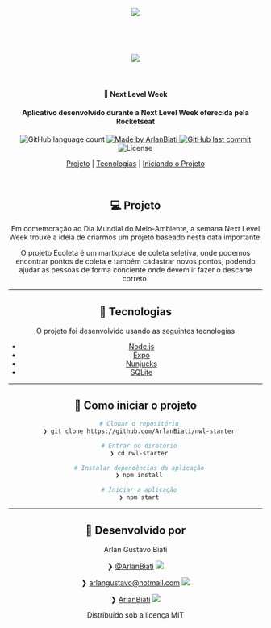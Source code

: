 <p>&nbsp;&nbsp;</p>

<h1 align="center">
	<img src="https://i.ibb.co/dBGsmMm/logo.png" />
</h1>

<p>&nbsp;&nbsp;</p>


<h1 align="center"> 
	<img src="https://user-images.githubusercontent.com/43690080/84059978-d5c48680-a991-11ea-917f-5df934df2597.gif" />
</h1>

<p>&nbsp;&nbsp;</p>


<h4 align="center"> 
	🚀 Next Level Week
</h4>
<h4 align="center"> 
	Aplicativo desenvolvido durante a Next Level Week oferecida pela Rocketseat
</h4>

<p align="center">
  <img alt="GitHub language count" src="https://img.shields.io/github/languages/count/ArlanBiati/nwl-starter">	
	
  <a href="https://www.linkedin.com/in/arlan-biati/">
    <img alt="Made by ArlanBiati" src="https://img.shields.io/badge/made%20by-ArlanBiati-%2304D361">
  </a>
  
  <a href="https://github.com/ArlanBiati/Omnistack-11/commits/master">
    <img alt="GitHub last commit" src="https://img.shields.io/github/last-commit/ArlanBiati/nwl-starter">
  </a>
  
  <img alt="License" src="https://img.shields.io/badge/license-MIT-brightgreen"> 
<p>

<center>

  [Projeto](#-projeto) |
  [Tecnologias](#-tecnologias) |
  [Iniciando o Projeto](#-como-iniciar-o-projeto)

<p>&nbsp;&nbsp;</p>

## 💻 Projeto

Em comemoração ao Dia Mundial do Meio-Ambiente, a semana Next Level Week trouxe a ideia de criarmos um projeto baseado nesta data importante.

O projeto Ecoleta é um martkplace de coleta seletiva, onde podemos encontrar pontos de coleta e também cadastrar novos pontos, podendo ajudar as pessoas de forma conciente onde devem ir fazer o descarte correto.

---

## :rocket: Tecnologias

O projeto foi desenvolvido usando as seguintes tecnologias

- [Node.js](https://nodejs.org/en/) 
- [Expo](https://expo.io/)
- [Nunjucks](https://mozilla.github.io/nunjucks/)
- [SQLite](https://www.sqlite.org/index.html)

---

## 📂 Como iniciar o projeto

```zsh
  # Clonar o repositório
  ❯ git clone https://github.com/ArlanBiati/nwl-starter

  # Entrar no diretório
  ❯ cd nwl-starter

  # Instalar dependências da aplicação
  ❯ npm install

  # Iniciar a aplicação
  ❯ npm start

```
---

## :memo: Desenvolvido por

Arlan Gustavo Biati

❯ [@ArlanBiati](https://www.linkedin.com/in/arlan-biati-2b3512115/) <img src="https://user-images.githubusercontent.com/43690080/84064413-f0e6c480-a998-11ea-8d87-fa7e45653884.png">

❯ arlangustavo@hotmail.com  <img src="https://user-images.githubusercontent.com/43690080/84064502-1542a100-a999-11ea-8085-b751f54ea57a.png">

❯ [ArlanBiati](https://github.com/ArlanBiati/) <img src="https://user-images.githubusercontent.com/43690080/84064412-f04e2e00-a998-11ea-859c-50c4c05df79b.png">

Distribuído sob a licença MIT
